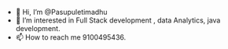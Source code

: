 - 👋 Hi, I’m @Pasupuletimadhu
- 👀 I’m interested in Full Stack development , data Analytics, java development.
- 📫 How to reach me 9100495436.

<!---
Pasupuletimadhu/Pasupuletimadhu is a ✨ special ✨ repository because its `README.md` (this file) appears on your GitHub profile.
You can click the Preview link to take a look at your changes.
--->
